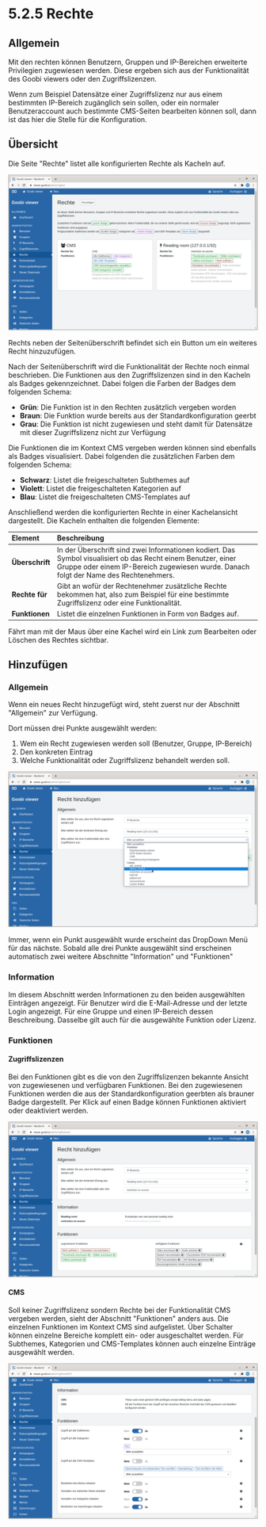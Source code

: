 # 5.2.5 Rechte

## Allgemein

Mit den rechten können Benutzern, Gruppen und IP-Bereichen erweiterte Privilegien zugewiesen werden. Diese ergeben sich aus der Funktionalität des Goobi viewers oder den Zugriffslizenzen.

Wenn zum Beispiel Datensätze einer Zugriffslizenz nur aus einem bestimmten IP-Bereich zugänglich sein sollen, oder ein normaler Benutzeraccount auch bestimmte CMS-Seiten bearbeiten können soll, dann ist das hier die Stelle für die Konfiguration.

## Übersicht

Die Seite "Rechte" listet alle konfigurierten Rechte als Kacheln auf.

![](../../.gitbook/assets/5.2.5_de_rechte.png)

Rechts neben der Seitenüberschrift befindet sich ein Button um ein weiteres Recht hinzuzufügen.

Nach der Seitenüberschrift wird die Funktionalität der Rechte noch einmal beschrieben. Die Funktionen aus den Zugriffslizenzen sind in den Kacheln als Badges gekennzeichnet. Dabei folgen die Farben der Badges dem folgenden Schema:

* **Grün**: Die Funktion ist in den Rechten zusätzlich vergeben worden
* **Braun**: Die Funktion wurde bereits aus der Standardkonfiguration geerbt
* **Grau**: Die Funktion ist nicht zugewiesen und steht damit für Datensätze mit dieser Zugriffslizenz nicht zur Verfügung 

Die Funktionen die im Kontext CMS vergeben werden können sind ebenfalls als Badges visualisiert. Dabei folgenden die zusätzlichen Farben dem folgenden Schema:

* **Schwarz**: Listet die freigeschalteten Subthemes auf
* **Violett**: Listet die freigeschalteten Kategorien auf
* **Blau**: Listet die freigeschalteten CMS-Templates auf

Anschließend werden die konfigurierten Rechte in einer Kachelansicht dargestellt. Die Kacheln enthalten die folgenden Elemente:

| Element | Beschreibung |
| :--- | :--- |
| **Überschrift** | In der Überschrift sind zwei Informationen kodiert. Das Symbol visualisiert ob das Recht einem Benutzer, einer Gruppe oder einem IP-Bereich zugewiesen wurde. Danach folgt der Name des Rechtenehmers. |
| **Rechte für** | Gibt an wofür der Rechtenehmer zusätzliche Rechte bekommen hat, also zum Beispiel für eine bestimmte Zugriffslizenz oder eine Funktionalität. |
| **Funktionen** | Listet die einzelnen Funktionen in Form von Badges auf. |

Fährt man mit der Maus über eine Kachel wird ein Link zum Bearbeiten oder Löschen des Rechtes sichtbar.

## Hinzufügen

### Allgemein

Wenn ein neues Recht hinzugefügt wird, steht zuerst nur der Abschnitt "Allgemein" zur Verfügung.

Dort müssen drei Punkte ausgewählt werden:

1. Wem ein Recht zugewiesen werden soll \(Benutzer, Gruppe, IP-Bereich\)
2. Den konkreten Eintrag
3. Welche Funktionalität oder Zugriffslizenz behandelt werden soll.

![Abschnitt &quot;Allgemein&quot;](../../.gitbook/assets/5.2.5_de_rechteneu1.png)

Immer, wenn ein Punkt ausgewählt wurde erscheint das DropDown Menü für das nächste. Sobald alle drei Punkte ausgewählt sind erscheinen automatisch zwei weitere Abschnitte "Information" und "Funktionen"

### Information

Im diesem Abschnitt werden Informationen zu den beiden ausgewählten Einträgen angezeigt. Für Benutzer wird die E-Mail-Adresse und der letzte Login angezeigt. Für eine Gruppe und einen IP-Bereich dessen Beschreibung. Dasselbe gilt auch für die ausgewählte Funktion oder Lizenz.

### Funktionen

#### Zugriffslizenzen

Bei den Funktionen gibt es die von den Zugriffslizenzen bekannte Ansicht von zugewiesenen und verfügbaren Funktionen. Bei den zugewiesenen Funktionen werden die aus der Standardkonfiguration geerbten als brauner Badge dargestellt. Per Klick auf einen Badge können Funktionen aktiviert oder deaktiviert werden. 

![Abschnitt &quot;Information&quot; und &quot;Funktionen&quot; f&#xFC;r Zugriffslizenzen](../../.gitbook/assets/5.2.5_de_rechteneu2.png)

#### CMS

Soll keiner Zugriffslizenz sondern Rechte bei der Funktionalität CMS vergeben werden, sieht der Abschnitt "Funktionen" anders aus. Die einzelnen Funktionen im Kontext CMS sind aufgelistet. Über Schalter können einzelne Bereiche komplett ein- oder ausgeschaltet werden. Für Subthemes, Kategorien und CMS-Templates können auch einzelne Einträge ausgewählt werden.

![Abschnitt &quot;Funktionen&quot; im Kontext CMS](../../.gitbook/assets/5.2.5_de_rechteneu3.png)

